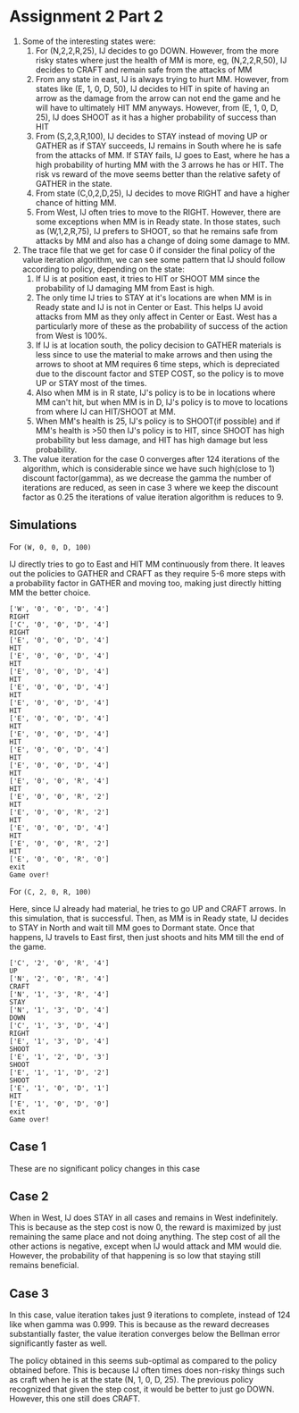 # Assignment 2 Part 2

1. Some of the interesting states were:
   1. For (N,2,2,R,25), IJ decides to go DOWN. However, from the more risky states where just the health of MM is more, eg, (N,2,2,R,50), IJ decides to CRAFT and remain safe from the attacks of MM
   2. From any state in east, IJ is always trying to hurt MM. However, from states like (E, 1, 0, D, 50), IJ decides to HIT in spite of having an arrow as the damage from the arrow can not end the game and he will have to ultimately HIT MM anyways. However, from (E, 1, 0, D, 25), IJ does SHOOT as it has a higher probability of success than HIT
   3. From (S,2,3,R,100), IJ decides to STAY instead of moving UP or GATHER as if STAY succeeds, IJ remains in South where he is safe from the attacks of MM. If STAY fails, IJ goes to East, where he has a high probability of hurting MM with the 3 arrows he has or HIT. The risk vs reward of the move seems better than the relative safety of GATHER in the state.
   4. From state (C,0,2,D,25), IJ decides to move RIGHT and have a higher chance of hitting MM.
   5. From West, IJ often tries to move to the RIGHT. However, there are some exceptions when MM is in Ready state. In those states, such as (W,1,2,R,75), IJ prefers to SHOOT, so that he remains safe from attacks by MM and also has a change of doing some damage to MM.
2. The trace file that we get for case 0 if consider the final policy of the value iteration algorithm, we can see some pattern that IJ should follow according to policy, depending on the state:
   1. If IJ is at position east, it tries to HIT or SHOOT MM since the probability of IJ damaging MM from East is high.
   2. The only time IJ tries to STAY at it's locations are when MM is in Ready state and IJ is not in Center or East. This helps IJ avoid attacks from MM as they only affect in Center or East. West has a particularly more of these as the probability of success of the action from West is 100%.
   3. If IJ is at location south, the policy decision to GATHER materials is less since to use the material to make arrows and then using the arrows to shoot at MM requires 6 time steps, which is depreciated due to the discount factor and STEP COST, so the policy is to move UP or STAY most of the times.
   4. Also when MM is in R state, IJ's policy is to be in locations where MM can't hit, but when MM is in D, IJ's policy is to move to locations from where IJ can HIT/SHOOT at MM.
   5. When MM's health is 25, IJ's policy is to SHOOT(if possible) and if MM's health is >50 then IJ's policy is to HIT, since SHOOT has high probability but less damage, and HIT has high damage but less probability.
3. The value iteration for the case 0 converges after 124 iterations of the algorithm, which is considerable since we have such high(close to 1) discount factor(gamma), as we decrease the gamma the number of iterations are reduced, as seen in case 3 where we keep the discount factor as 0.25 the iterations of value iteration algorithm is reduces to 9.
## Simulations

For ```(W, 0, 0, D, 100)```

IJ directly tries to go to East and HIT MM continuously from there. It leaves out the policies to GATHER and CRAFT as they require 5-6 more steps with a probability factor in  GATHER and moving too, making just directly hitting MM the better choice.

```
['W', '0', '0', 'D', '4']
RIGHT
['C', '0', '0', 'D', '4']
RIGHT
['E', '0', '0', 'D', '4']
HIT
['E', '0', '0', 'D', '4']
HIT
['E', '0', '0', 'D', '4']
HIT
['E', '0', '0', 'D', '4']
HIT
['E', '0', '0', 'D', '4']
HIT
['E', '0', '0', 'D', '4']
HIT
['E', '0', '0', 'D', '4']
HIT
['E', '0', '0', 'D', '4']
HIT
['E', '0', '0', 'D', '4']
HIT
['E', '0', '0', 'R', '4']
HIT
['E', '0', '0', 'R', '2']
HIT
['E', '0', '0', 'R', '2']
HIT
['E', '0', '0', 'D', '4']
HIT
['E', '0', '0', 'R', '2']
HIT
['E', '0', '0', 'R', '0']
exit    
Game over!

```

For ```(C, 2, 0, R, 100)```

Here, since IJ already had material, he tries to go UP and CRAFT arrows. In this simulation, that is successful. Then, as MM is in Ready state, IJ decides to STAY in North and wait till MM goes to Dormant state. Once that happens, IJ travels to East first, then just shoots and hits MM till the end of the game.

```
['C', '2', '0', 'R', '4']
UP
['N', '2', '0', 'R', '4']
CRAFT
['N', '1', '3', 'R', '4']
STAY
['N', '1', '3', 'D', '4']
DOWN
['C', '1', '3', 'D', '4']
RIGHT
['E', '1', '3', 'D', '4']
SHOOT
['E', '1', '2', 'D', '3']
SHOOT
['E', '1', '1', 'D', '2']
SHOOT
['E', '1', '0', 'D', '1']
HIT
['E', '1', '0', 'D', '0']
exit    
Game over!

```

## Case 1

These are no significant policy changes in this case

## Case 2

When in West, IJ does STAY in all cases and remains in West indefinitely. This is because as the step cost is now 0, the reward is maximized by just remaining the same place and not doing anything. The step cost of all the other actions is negative, except when IJ would attack and MM would die. However, the probability of that happening is so low that staying still remains beneficial.

## Case 3

In this case, value iteration takes just 9 iterations to complete, instead of 124 like when gamma was 0.999. This is because as the reward decreases substantially faster, the value iteration converges below the Bellman error significantly faster as well.

The policy obtained in this seems sub-optimal as compared to the policy obtained before. This is because IJ often times does non-risky things such as craft when he is at the state (N, 1, 0, D, 25). The previous policy recognized that given the step cost, it would be better to just go DOWN. However, this one still does CRAFT.


